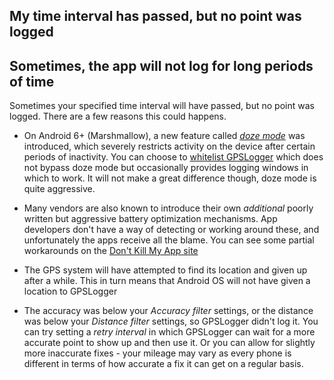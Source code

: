 ## My time interval has passed, but no point was logged 
## Sometimes, the app will not log for long periods of time

Sometimes your specified time interval will have passed, but no point was logged.  There are a few reasons this could happens. 

* On Android 6+ (Marshmallow), a new feature called *[doze mode](http://lifehacker.com/how-android-doze-works-and-how-to-tweak-it-to-save-you-1785921957)* was introduced, which severely restricts activity on the device after certain periods of inactivity. You can choose to [whitelist GPSLogger](https://android.stackexchange.com/a/129075/14996) which does not bypass doze mode but occasionally provides logging windows in which to work. It will not make a great difference though, doze mode is quite aggressive.

* Many vendors are also known to introduce their own _additional_ poorly written but aggressive battery optimization mechanisms.  App developers don't have a way of detecting or working around these, and unfortunately the apps receive all the blame.  You can see some partial workarounds on the [Don't Kill My App site](https://dontkillmyapp.com/?app=GPSLogger)

* The GPS system will have attempted to find its location and given up after a while. This in turn means that Android OS will not have given a location to GPSLogger

* The accuracy was below your *Accuracy filter* settings, or the distance was below your *Distance filter* settings, so GPSLogger didn't log it. You can try setting a *retry interval* in which GPSLogger can wait for a more accurate point to show up and then use it.  Or you can allow for slightly more inaccurate fixes - your mileage may vary as every phone is different in terms of how accurate a fix it can get on a regular basis. 

